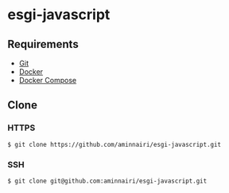 # esgi-javascript

## Requirements

- [Git](https://git-scm.com/)
- [Docker](https://www.docker.com/)
- [Docker Compose](https://docs.docker.com/compose/)

## Clone

### HTTPS

```console
$ git clone https://github.com/aminnairi/esgi-javascript.git
```

### SSH

```console
$ git clone git@github.com:aminnairi/esgi-javascript.git
```

